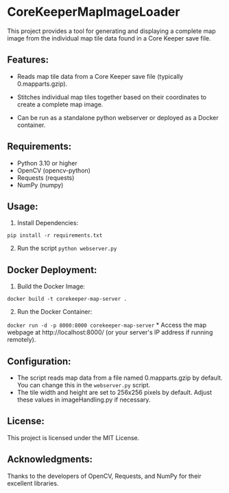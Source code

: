 # CoreKeeperMapImageLoader
This project provides a tool for generating and displaying a complete map image from the individual map tile data found in a Core Keeper save file.

## Features:

* Reads map tile data from a Core Keeper save file (typically 0.mapparts.gzip).
* Stitches individual map tiles together based on their coordinates to create a complete map image.

* Can be run as a standalone python webserver or deployed as a Docker container.

## Requirements:

* Python 3.10 or higher
* OpenCV (opencv-python)
* Requests (requests)
* NumPy (numpy)

## Usage:

1. Install Dependencies:

```pip install -r requirements.txt```

2. Run the script
```python webserver.py```


## Docker Deployment:

1. Build the Docker Image:

```docker build -t corekeeper-map-server .```

2. Run the Docker Container:

```docker run -d -p 8000:8000 corekeeper-map-server```
    * Access the map webpage at http://localhost:8000/ (or your server's IP address if running remotely).

## Configuration:

* The script reads map data from a file named 0.mapparts.gzip by default. You can change this in the `webserver.py` script.
* The tile width and height are set to 256x256 pixels by default. Adjust these values in imageHandling.py if necessary.

## License:

This project is licensed under the MIT License.

## Acknowledgments:

Thanks to the developers of OpenCV, Requests, and NumPy for their excellent libraries.